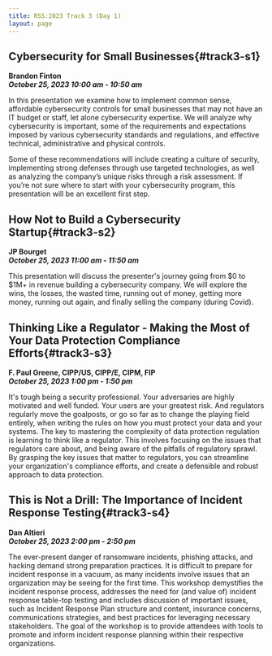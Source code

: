 ```yaml
---
title: RSS:2023 Track 3 (Day 1)
layout: page
---
```


## Cybersecurity for Small Businesses{#track3-s1}
**Brandon Finton<br>
*October 25, 2023 10:00 am - 10:50 am***

In this presentation we examine how to implement common sense, affordable cybersecurity controls for small businesses that may not have an IT budget or staff, let alone cybersecurity expertise. We will analyze why cybersecurity is important, some of the requirements and expectations imposed by various cybersecurity standards and regulations, and effective technical, administrative and physical controls.

Some of these recommendations will include creating a culture of security, implementing strong defenses through use targeted technologies, as well as analyzing the company’s unique risks through a risk assessment. If you’re not sure where to start with your cybersecurity program, this presentation will be an excellent first step.

## How Not to Build a Cybersecurity Startup{#track3-s2}
**JP Bourget<br>
*October 25, 2023 11:00 am - 11:50 am*** 

This presentation will discuss the presenter's journey going from $0 to $1M+ in revenue building a cybersecurity company. We will explore the wins, the losses, the wasted time, running out of money, getting more money, running out again, and finally selling the company (during Covid).

## Thinking Like a Regulator - Making the Most of Your Data Protection Compliance Efforts{#track3-s3}
**F. Paul Greene, CIPP/US, CIPP/E, CIPM, FIP<br>
*October 25, 2023 1:00 pm - 1:50 pm***

It's tough being a security professional.  Your adversaries are highly motivated and well funded.  Your users are your greatest risk.  And regulators regularly move the goalposts, or go so far as to change the playing field entirely, when writing the rules on how you must protect your data and your systems.  The key to mastering the complexity of data protection regulation is learning to think like a regulator.  This involves focusing on the issues that regulators care about, and being aware of the pitfalls of regulatory sprawl.  By grasping the key issues that matter to regulators, you can streamline your organization's compliance efforts, and create a defensible and robust approach to data protection.

## This is Not a Drill: The Importance of Incident Response Testing{#track3-s4}
**Dan Altieri<br>
*October 25, 2023 2:00 pm - 2:50 pm***

The ever-present danger of ransomware incidents, phishing attacks, and hacking demand strong preparation practices. It is difficult to prepare for incident response in a vacuum, as many incidents involve issues that an organization may be seeing for the first time. This workshop demystifies the incident response process, addresses the need for (and value of) incident response table-top testing and includes discussion of important issues, such as Incident Response Plan structure and content, insurance concerns, communications strategies, and best practices for leveraging necessary stakeholders. The goal of the workshop is to provide attendees with tools to promote and inform incident response planning within their respective organizations.
